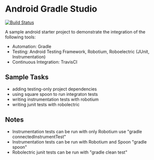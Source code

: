 Android Gradle Studio
====================

[![Build Status](https://travis-ci.org/ravidsrk/AndroidGradleStarter.png?branch=master)](https://travis-ci.org/ravidsrk/AndroidGradleStarter)


A sample android starter project to demonstrate the integration of the following tools:

- Automation:             Gradle
- Testing:                Android Testing Framework, Robotium, Roboelectric (JUnit, Instrumentation)
- Continuous Integration: TravisCI

Sample Tasks
------------

- adding testing-only project dependencies
- using square spoon to run integraton tests
- writing instrumentation tests with robotium
- writing junit tests with robolectric

Notes
-----

- Instrumentation tests can be run with only Robotium use "gradle connectedInstrumentTest"
- Instrumentation tests can be run with Robotium and Spoon "gradle spoon"
- Robolectric junit tests can be run with "gradle clean test"
